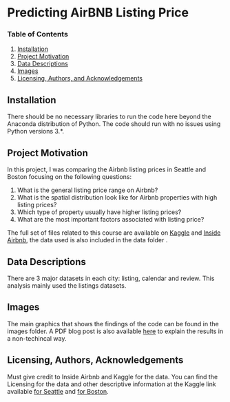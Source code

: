 # Predicting AirBNB Listing Price

### Table of Contents

1. [Installation](#installation)
2. [Project Motivation](#motivation)
3. [Data Descriptions](#Data)
4. [Images](#Images)
5. [Licensing, Authors, and Acknowledgements](#licensing)

## Installation <a name="installation"></a>

There should be no necessary libraries to run the code here beyond the Anaconda distribution of Python. The code should run with no issues using Python versions 3.*.

## Project Motivation<a name="motivation"></a>

In this project, I was comparing the Airbnb listing prices in Seattle and Boston focusing on the following questions:

1. What is the general listing price range on Airbnb?
2. What is the spatial distribution look like for Airbnb properties with high listing prices?
3. Which type of property usually have higher listing prices?
4. What are the most important factors associated with listing price?

The full set of files related to this course are available on [Kaggle](https://www.kaggle.com/airbnb/seattle/data) and [Inside Airbnb](http://insideairbnb.com/get-the-data.html), the data used is also included in the data folder <a name="Data"></a>.  

## Data Descriptions <a name="Data"></a>

There are 3 major datasets in each city: listing, calendar and review. This analysis mainly used the listings datasets.   

## Images<a name="Images"></a>

The main graphics that shows the findings of the code can be found in the images folder. A PDF blog post is also available [here](https://github.com/EchoWOO/AirBNB/blob/master/project%201.pdf) to explain the results in a non-techincal way.

## Licensing, Authors, Acknowledgements<a name="licensing"></a>

Must give credit to Inside Airbnb and Kaggle for the data.  You can find the Licensing for the data and other descriptive information at the Kaggle link available [for Seattle](https://www.kaggle.com/airbnb/seattle/data) and [for Boston](https://www.kaggle.com/airbnb/boston).


